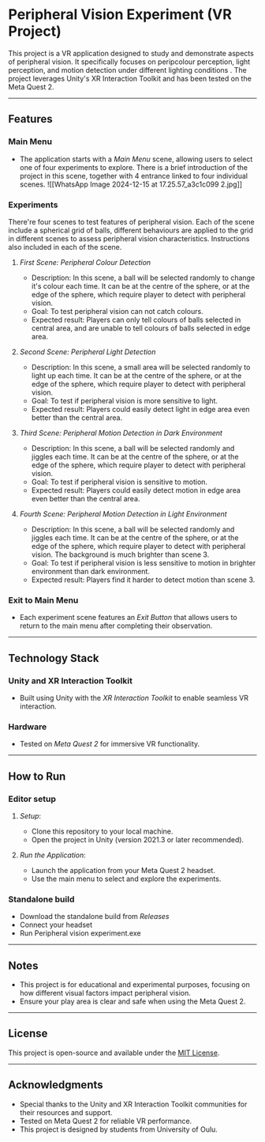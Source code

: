 # Peripheral Vision Experiment (VR Project)

This project is a VR application designed to study and demonstrate aspects of peripheral vision. It specifically focuses on peripcolour perception, light perception, and motion detection under different lighting conditions . The project leverages Unity's XR Interaction Toolkit and has been tested on the Meta Quest 2.

---

## Features

### Main Menu
- The application starts with a *Main Menu* scene, allowing users to select one of four experiments to explore. There is a brief introduction of the project in this scene, together with 4 entrance linked to four individual scenes.
![[WhatsApp Image 2024-12-15 at 17.25.57_a3c1c099 2.jpg]]

### Experiments
There're four scenes to test features of peripheral vision. Each of the scene include a spherical grid of balls, different behaviours are applied to the grid in different scenes to assess peripheral vision characteristics. Instructions also included in each of the scene.

1. *First Scene:  Peripheral Colour Detection*
   - Description: In this scene, a  ball will be selected randomly to change it's colour each time. It can be at the centre of the sphere, or at the edge of the sphere, which require player to detect with peripheral vision.
   - Goal: To test peripheral vision can not catch colours. 
   - Expected result: Players can only tell colours of  balls selected in central area, and are unable to tell colours of balls selected in edge area.

2. *Second Scene: Peripheral Light Detection*
   - Description: In this scene, a small area will be selected randomly to light up each time. It can be at the centre of the sphere, or at the edge of the sphere, which require player to detect with peripheral vision.
   - Goal: To test if peripheral vision is more sensitive to light. 
   - Expected result: Players could easily detect light in edge area even better than the central area.

3. *Third Scene: Peripheral Motion Detection in Dark Environment*
   - Description: In this scene, a  ball will be selected randomly and jiggles each time. It can be at the centre of the sphere, or at the edge of the sphere, which require player to detect with peripheral vision.
   - Goal: To test if peripheral vision is sensitive to motion.
   - Expected result: Players could easily detect motion in edge area even better than the central area.

4. *Fourth Scene: Peripheral Motion Detection in Light Environment*
   - Description: In this scene, a  ball will be selected randomly and jiggles each time. It can be at the centre of the sphere, or at the edge of the sphere, which require player to detect with peripheral vision. The background is much brighter than scene 3.
   - Goal: To test if peripheral vision is less sensitive to motion in brighter environment than dark environment.
   - Expected result: Players find it harder to detect motion than scene 3.

### Exit to Main Menu
- Each experiment scene features an *Exit Button* that allows users to return to the main menu after completing their observation.

---

## Technology Stack

### Unity and XR Interaction Toolkit
- Built using Unity with the *XR Interaction Toolkit* to enable seamless VR interaction.

### Hardware
- Tested on *Meta Quest 2* for immersive VR functionality.

---

## How to Run

### Editor setup
1. *Setup*:
   - Clone this repository to your local machine.
   - Open the project in Unity (version 2021.3 or later recommended).

3. *Run the Application*:
   - Launch the application from your Meta Quest 2 headset.
   - Use the main menu to select and explore the experiments.
### Standalone build
+ Download the standalone build from _Releases_ 
+ Connect your headset
+ Run Peripheral vision experiment.exe
---

## Notes

- This project is for educational and experimental purposes, focusing on how different visual factors impact peripheral vision.
- Ensure your play area is clear and safe when using the Meta Quest 2.

---
## License
This project is open-source and available under the [MIT License](LICENSE).

---

## Acknowledgments
- Special thanks to the Unity and XR Interaction Toolkit communities for their resources and support.
- Tested on Meta Quest 2 for reliable VR performance.
- This project is designed by students from University of Oulu.

